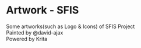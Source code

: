 # Artwork - SFIS
Some artworks(such as Logo & Icons) of SFIS Project  
Painted by @david-ajax  
Powered by Krita  
